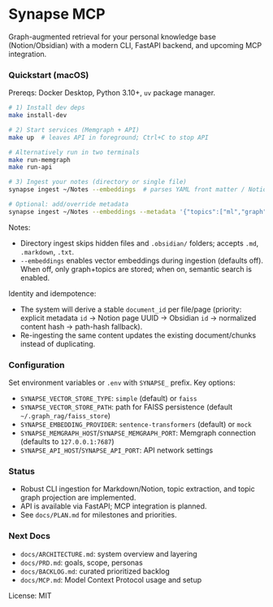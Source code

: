 # Synapse MCP

Graph-augmented retrieval for your personal knowledge base (Notion/Obsidian) with a modern CLI, FastAPI backend, and upcoming MCP integration.

### Quickstart (macOS)

Prereqs: Docker Desktop, Python 3.10+, `uv` package manager.

```bash
# 1) Install dev deps
make install-dev

# 2) Start services (Memgraph + API)
make up  # leaves API in foreground; Ctrl+C to stop API

# Alternatively run in two terminals
make run-memgraph
make run-api

# 3) Ingest your notes (directory or single file)
synapse ingest ~/Notes --embeddings  # parses YAML front matter / Notion property tables

# Optional: add/override metadata
synapse ingest ~/Notes --embeddings --metadata '{"topics":["ml","graph"],"aliases":["RAG"]}'
```

Notes:
- Directory ingest skips hidden files and `.obsidian/` folders; accepts `.md`, `.markdown`, `.txt`.
- `--embeddings` enables vector embeddings during ingestion (defaults off). When off, only graph+topics are stored; when on, semantic search is enabled.

Identity and idempotence:
- The system will derive a stable `document_id` per file/page (priority: explicit metadata `id` → Notion page UUID → Obsidian `id` → normalized content hash → path-hash fallback).
- Re-ingesting the same content updates the existing document/chunks instead of duplicating.

### Configuration

Set environment variables or `.env` with `SYNAPSE_` prefix. Key options:

- `SYNAPSE_VECTOR_STORE_TYPE`: `simple` (default) or `faiss`
- `SYNAPSE_VECTOR_STORE_PATH`: path for FAISS persistence (default `~/.graph_rag/faiss_store`)
- `SYNAPSE_EMBEDDING_PROVIDER`: `sentence-transformers` (default) or `mock`
- `SYNAPSE_MEMGRAPH_HOST`/`SYNAPSE_MEMGRAPH_PORT`: Memgraph connection (defaults to `127.0.0.1:7687`)
- `SYNAPSE_API_HOST`/`SYNAPSE_API_PORT`: API network settings

### Status

- Robust CLI ingestion for Markdown/Notion, topic extraction, and topic graph projection are implemented.
- API is available via FastAPI; MCP integration is planned.
- See `docs/PLAN.md` for milestones and priorities.

### Next Docs

- `docs/ARCHITECTURE.md`: system overview and layering
- `docs/PRD.md`: goals, scope, personas
- `docs/BACKLOG.md`: curated prioritized backlog
- `docs/MCP.md`: Model Context Protocol usage and setup

License: MIT